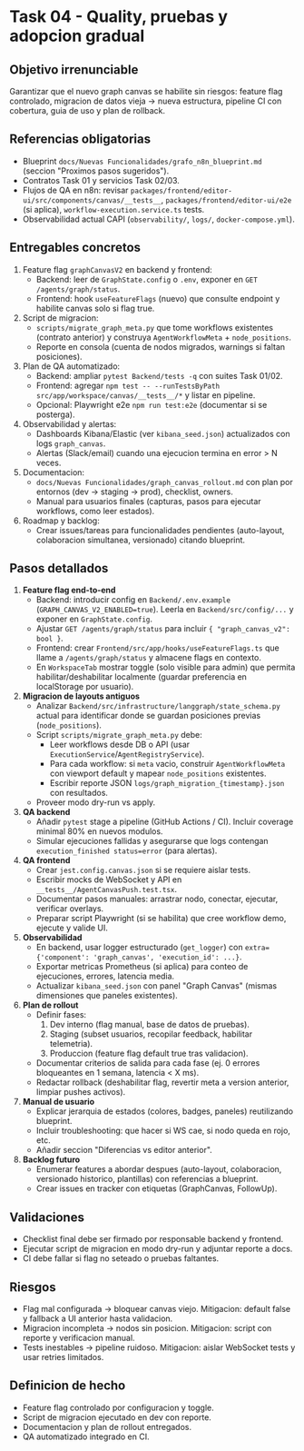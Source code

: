 # Task 04 - Quality, pruebas y adopcion gradual

## Objetivo irrenunciable
Garantizar que el nuevo graph canvas se habilite sin riesgos: feature flag controlado, migracion de datos vieja -> nueva estructura, pipeline CI con cobertura, guia de uso y plan de rollback.

## Referencias obligatorias
- Blueprint `docs/Nuevas Funcionalidades/grafo_n8n_blueprint.md` (seccion "Proximos pasos sugeridos").
- Contratos Task 01 y servicios Task 02/03.
- Flujos de QA en n8n: revisar `packages/frontend/editor-ui/src/components/canvas/__tests__`, `packages/frontend/editor-ui/e2e` (si aplica), `workflow-execution.service.ts` tests.
- Observabilidad actual CAPI (`observability/`, `logs/`, `docker-compose.yml`).

## Entregables concretos
1. Feature flag `graphCanvasV2` en backend y frontend:
   - Backend: leer de `GraphState.config` o `.env`, exponer en `GET /agents/graph/status`.
   - Frontend: hook `useFeatureFlags` (nuevo) que consulte endpoint y habilite canvas solo si flag true.
2. Script de migracion:
   - `scripts/migrate_graph_meta.py` que tome workflows existentes (contrato anterior) y construya `AgentWorkflowMeta` + `node_positions`.
   - Reporte en consola (cuenta de nodos migrados, warnings si faltan posiciones).
3. Plan de QA automatizado:
   - Backend: ampliar `pytest Backend/tests -q` con suites Task 01/02.
   - Frontend: agregar `npm test -- --runTestsByPath src/app/workspace/canvas/__tests__/*` y listar en pipeline.
   - Opcional: Playwright e2e `npm run test:e2e` (documentar si se posterga).
4. Observabilidad y alertas:
   - Dashboards Kibana/Elastic (ver `kibana_seed.json`) actualizados con logs `graph_canvas`.
   - Alertas (Slack/email) cuando una ejecucion termina en error > N veces.
5. Documentacion:
   - `docs/Nuevas Funcionalidades/graph_canvas_rollout.md` con plan por entornos (dev -> staging -> prod), checklist, owners.
   - Manual para usuarios finales (capturas, pasos para ejecutar workflows, como leer estados).
6. Roadmap y backlog:
   - Crear issues/tareas para funcionalidades pendientes (auto-layout, colaboracion simultanea, versionado) citando blueprint.

## Pasos detallados
1. **Feature flag end-to-end**
   - Backend: introducir config en `Backend/.env.example` (`GRAPH_CANVAS_V2_ENABLED=true`). Leerla en `Backend/src/config/...` y exponer en `GraphState.config`.
   - Ajustar `GET /agents/graph/status` para incluir `{ "graph_canvas_v2": bool }`.
   - Frontend: crear `Frontend/src/app/hooks/useFeatureFlags.ts` que llame a `/agents/graph/status` y almacene flags en contexto.
   - En `WorkspaceTab` mostrar toggle (solo visible para admin) que permita habilitar/deshabilitar localmente (guardar preferencia en localStorage por usuario).
2. **Migracion de layouts antiguos**
   - Analizar `Backend/src/infrastructure/langgraph/state_schema.py` actual para identificar donde se guardan posiciones previas (`node_positions`).
   - Script `scripts/migrate_graph_meta.py` debe:
     - Leer workflows desde DB o API (usar `ExecutionService`/`AgentRegistryService`).
     - Para cada workflow: si `meta` vacio, construir `AgentWorkflowMeta` con viewport default y mapear `node_positions` existentes.
     - Escribir reporte JSON `logs/graph_migration_{timestamp}.json` con resultados.
   - Proveer modo dry-run vs apply.
3. **QA backend**
   - Añadir `pytest` stage a pipeline (GitHub Actions / CI). Incluir coverage minimal 80% en nuevos modulos.
   - Simular ejecuciones fallidas y asegurarse que logs contengan `execution_finished status=error` (para alertas).
4. **QA frontend**
   - Crear `jest.config.canvas.json` si se requiere aislar tests.
   - Escribir mocks de WebSocket y API en `__tests__/AgentCanvasPush.test.tsx`.
   - Documentar pasos manuales: arrastrar nodo, conectar, ejecutar, verificar overlays.
   - Preparar script Playwright (si se habilita) que cree workflow demo, ejecute y valide UI.
5. **Observabilidad**
   - En backend, usar logger estructurado (`get_logger`) con `extra={'component': 'graph_canvas', 'execution_id': ...}`.
   - Exportar metricas Prometheus (si aplica) para conteo de ejecuciones, errores, latencia media.
   - Actualizar `kibana_seed.json` con panel "Graph Canvas" (mismas dimensiones que paneles existentes).
6. **Plan de rollout**
   - Definir fases:
     1. Dev interno (flag manual, base de datos de pruebas).
     2. Staging (subset usuarios, recopilar feedback, habilitar telemetria).
     3. Produccion (feature flag default true tras validacion).
   - Documentar criterios de salida para cada fase (ej. 0 errores bloqueantes en 1 semana, latencia < X ms).
   - Redactar rollback (deshabilitar flag, revertir meta a version anterior, limpiar pushes activos).
7. **Manual de usuario**
   - Explicar jerarquia de estados (colores, badges, paneles) reutilizando blueprint.
   - Incluir troubleshooting: que hacer si WS cae, si nodo queda en rojo, etc.
   - Añadir seccion "Diferencias vs editor anterior".
8. **Backlog futuro**
   - Enumerar features a abordar despues (auto-layout, colaboracion, versionado historico, plantillas) con referencias a blueprint.
   - Crear issues en tracker con etiquetas (GraphCanvas, FollowUp).

## Validaciones
- Checklist final debe ser firmado por responsable backend y frontend.
- Ejecutar script de migracion en modo dry-run y adjuntar reporte a docs.
- CI debe fallar si flag no seteado o pruebas faltantes.

## Riesgos
- Flag mal configurada -> bloquear canvas viejo. Mitigacion: default false y fallback a UI anterior hasta validacion.
- Migracion incompleta -> nodos sin posicion. Mitigacion: script con reporte y verificacion manual.
- Tests inestables -> pipeline ruidoso. Mitigacion: aislar WebSocket tests y usar retries limitados.

## Definicion de hecho
- Feature flag controlado por configuracion y toggle.
- Script de migracion ejecutado en dev con reporte.
- Documentacion y plan de rollout entregados.
- QA automatizado integrado en CI.
